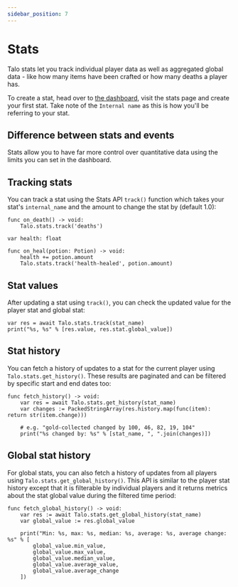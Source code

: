 ```yaml
---
sidebar_position: 7
---
```


# Stats

Talo stats let you track individual player data as well as aggregated global data - like how many items have been crafted or how many deaths a player has.

To create a stat, head over to [the dashboard](https://dashboard.trytalo.com), visit the stats page and create your first stat. Take note of the `Internal name` as this is how you'll be referring to your stat.

## Difference between stats and events

Stats allow you to have far more control over quantitative data using the limits you can set in the dashboard.

## Tracking stats

You can track a stat using the Stats API `track()` function which takes your stat's `internal_name` and the amount to change the stat by (default 1.0):

```gdscript title="player.gd"
func on_death() -> void:
	Talo.stats.track('deaths')
```

```gdscript title="player_potion.gd"
var health: float

func on_heal(potion: Potion) -> void:
	health += potion.amount
	Talo.stats.track('health-healed', potion.amount)
```

## Stat values

After updating a stat using `track()`, you can check the updated value for the player stat and global stat:

```gdscript
var res = await Talo.stats.track(stat_name)
print("%s, %s" % [res.value, res.stat.global_value])
```

## Stat history

You can fetch a history of updates to a stat for the current player using `Talo.stats.get_history()`. These results are paginated and can be filtered by specific start and end dates too:

```gdscript
func fetch_history() -> void:
	var res = await Talo.stats.get_history(stat_name)
	var changes := PackedStringArray(res.history.map(func(item): return str(item.change)))

	# e.g. "gold-collected changed by 100, 46, 82, 19, 104"
	print("%s changed by: %s" % [stat_name, ", ".join(changes)])
```

## Global stat history

For global stats, you can also fetch a history of updates from all players using `Talo.stats.get_global_history()`. This API is similar to the player stat history except that it is filterable by individual players and it returns metrics about the stat global value during the filtered time period:

```gdscript
func fetch_global_history() -> void:
	var res := await Talo.stats.get_global_history(stat_name)
	var global_value := res.global_value

	print("Min: %s, max: %s, median: %s, average: %s, average change: %s" % [
		global_value.min_value,
		global_value.max_value,
		global_value.median_value,
		global_value.average_value,
		global_value.average_change
	])
```
